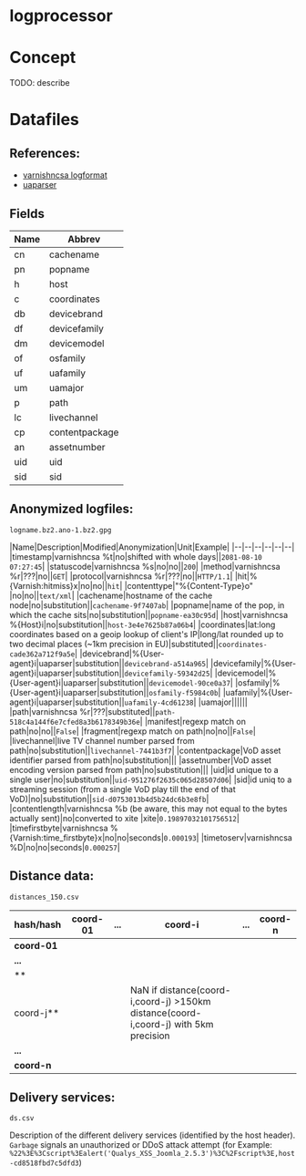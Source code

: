 # logprocessor

# Concept

TODO: describe

# Datafiles

## References:

* [varnishncsa logformat](https://varnish-cache.org/docs/6.0/reference/varnishncsa.html)
* [uaparser](http://)

## Fields

|Name|Abbrev|
|---|---|
|cn|cachename|
|pn|popname|
|h|host|
|c|coordinates|
|db|devicebrand|
|df|devicefamily|
|dm|devicemodel|
|of|osfamily|
|uf|uafamily|
|um|uamajor|
|p|path|
|lc|livechannel|
|cp|contentpackage|
|an|assetnumber|
|uid|uid|
|sid|sid|

## Anonymized logfiles:

`logname.bz2.ano-1.bz2.gpg`

|Name|Description|Modified|Anonymization|Unit|Example| |--|--|--|--|--|--| |timestamp|varnishncsa %t|no|shifted with
whole days||`2081-08-10 07:27:45`| |statuscode|varnishncsa %s|no|no||`200`| |method|varnishncsa %r|???|no||`GET`|
|protocol|varnishncsa %r|???|no||`HTTP/1.1`| |hit|%{Varnish:hitmiss}x|no|no||`hit`| |contenttype|"%{Content-Type}o"
|no|no||`text/xml`| |cachename|hostname of the cache node|no|substitution||`cachename-9f7407ab`| |popname|name of the
pop, in which the cache sits|no|substitution||`popname-ea30c95d`| |host|varnishncsa
%{Host}i|no|substitution||`host-3e4e7625b87a06b4`| |coordinates|lat:long coordinates based on a geoip lookup of client's
IP|long/lat rounded up to two decimal places (~1km precision in EU)|substituted||`coordinates-cade362a712f9a5e`|
|devicebrand|%{User-agent}i|uaparser|substitution||`devicebrand-a514a965`|
|devicefamily|%{User-agent}i|uaparser|substitution||`devicefamily-59342d25`|
|devicemodel|%{User-agent}i|uaparser|substitution||`devicemodel-90ce0a37`|
|osfamily|%{User-agent}i|uaparser|substitution||`osfamily-f5984c0b`|
|uafamily|%{User-agent}i|uaparser|substitution||`uafamily-4cd61238`| |uamajor|||||| |path|varnishncsa
%r|???|substituted||`path-518c4a144f6e7cfed8a3b6178349b36e`| |manifest|regexp match on path|no|no||`False`|
|fragment|regexp match on path|no|no||`False`| |livechannel|live TV channel number parsed from
path|no|substitution||`livechannel-7441b3f7`| |contentpackage|VoD asset identifier parsed from path|no|substitution|||
|assetnumber|VoD asset encoding version parsed from path|no|substitution||| |uid|id unique to a single
user|no|substitution||`uid-951276f2635c065d28507d06`| |sid|id uniq to a streaming session (from a single VoD play till
the end of that VoD)|no|substitution||`sid-d0753013b4d5b24dc6b3e8fb`| |contentlength|varnishncsa %b (be aware, this may
not equal to the bytes actually sent)|no|converted to xite |xite|`0.19897032101756512`| |timefirstbyte|varnishncsa
%{Varnish:time_firstbyte}x|no|no|seconds|`0.000193`| |timetoserv|varnishncsa %D|no|no|seconds|`0.000257`|

## Distance data:

`distances_150.csv`

|hash/hash|coord-01|...     |coord-i |...|coord-n|
|-------------|--------|--------|--------|---|-------|
|**coord-01** |        |        |        |   |       |
|**...**      |        |        |        |   |       |
|**
coord-j**  |        |        | NaN if distance(coord-i,coord-j) >150km<br/>distance(coord-i,coord-j) with 5km precision|   |       |
|**...**      |        |        |        |   |       |
|**coord-n**  |        |        |        |   |       |

## Delivery services:

`ds.csv`

Description of the different delivery services (identified by the host header). `Garbage` signals an unauthorized or
DDoS attack attempt (for
Example: `%22%3E%3Cscript%3Ealert('Qualys_XSS_Joomla_2.5.3')%3C%2Fscript%3E,host-cd8518fbd7c5dfd3`)




